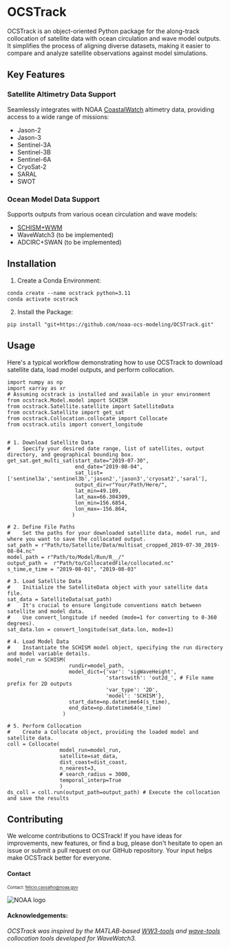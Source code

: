 # OCSTrack
OCSTrack is an object-oriented Python package for the along-track collocation of satellite data with ocean circulation and wave model outputs.
It simplifies the process of aligning diverse datasets, making it easier to compare and analyze satellite observations against model simulations.

## Key Features
### Satellite Altimetry Data Support

Seamlessly integrates with NOAA [CoastalWatch](https://coastwatch.noaa.gov/cwn/products/along-track-significant-wave-height-wind-speed-and-sea-level-anomaly-multiple-altimeters.html) altimetry data, providing access to a wide range of missions:
 * Jason-2
 * Jason-3
 * Sentinel-3A
 * Sentinel-3B
 * Sentinel-6A
 * CryoSat-2
 * SARAL
 * SWOT

### Ocean Model Data Support
 Supports outputs from various ocean circulation and wave models:
 * [SCHISM+WWM](https://github.com/schism-dev/schism)
 * WaveWatch3 (to be implemented)
 * ADCIRC+SWAN (to be implemented)


## Installation

1. Create a Conda Environment:
```
conda create --name ocstrack python=3.11
conda activate ocstrack
```

2. Install the Package:
```
pip install "git+https://github.com/noaa-ocs-modeling/OCSTrack.git"
```

## Usage
Here's a typical workflow demonstrating how to use OCSTrack to download satellite data, load model outputs, and perform collocation.
```
import numpy as np
import xarray as xr
# Assuming ocstrack is installed and available in your environment
from ocstrack.Model.model import SCHISM
from ocstrack.Satellite.satellite import SatelliteData
from ocstrack.Satellite import get_sat
from ocstrack.Collocation.collocate import Collocate
from ocstrack.utils import convert_longitude


# 1. Download Satellite Data
#    Specify your desired date range, list of satellites, output directory, and geographical bounding box.
get_sat.get_multi_sat(start_date="2019-07-30",
                      end_date="2019-08-04",
                      sat_list=['sentinel3a','sentinel3b','jason2','jason3','cryosat2','saral'],
                      output_dir=r"Your/Path/Here/",
                      lat_min=49.109,
                      lat_max=66.304309,
                      lon_min=156.6854,
                      lon_max=-156.864,
                     )

# 2. Define File Paths
#    Set the paths for your downloaded satellite data, model run, and where you want to save the collocated output.
sat_path = r"Path/to/Satellite/Data/multisat_cropped_2019-07-30_2019-08-04.nc"
model_path = r"Path/to/Model/Run/R__/"
output_path =  r"Path/to/CollocatedFile/collocated.nc"
s_time,e_time = "2019-08-01", "2019-08-03"

# 3. Load Satellite Data
#    Initialize the SatelliteData object with your satellite data file.
sat_data = SatelliteData(sat_path)
#    It's crucial to ensure longitude conventions match between satellite and model data.
#    Use convert_longitude if needed (mode=1 for converting to 0-360 degrees).
sat_data.lon = convert_longitude(sat_data.lon, mode=1)

# 4. Load Model Data
#    Instantiate the SCHISM model object, specifying the run directory and model variable details.
model_run = SCHISM(
                    rundir=model_path,
                    model_dict={'var': 'sigWaveHeight',
                                'startswith': 'out2d_', # File name prefix for 2D outputs
                                'var_type': '2D',
                                'model': 'SCHISM'},
                    start_date=np.datetime64(s_time),
                    end_date=np.datetime64(e_time)
                  )

# 5. Perform Collocation
#    Create a Collocate object, providing the loaded model and satellite data.
coll = Collocate(
                 model_run=model_run,
                 satellite=sat_data,
                 dist_coast=dist_coast,
                 n_nearest=3,
                 # search_radius = 3000,
                 temporal_interp=True
                 )
ds_coll = coll.run(output_path=output_path) # Execute the collocation and save the results
```

## Contributing
We welcome contributions to OCSTrack! If you have ideas for improvements, new features, or find a bug, please don't hesitate to open an issue or submit a pull request on our GitHub repository. Your input helps make OCSTrack better for everyone.

#### Contact
<sub><sup>Contact: felicio.cassalho@noaa.gov </sup></sub>

![NOAA logo](https://user-images.githubusercontent.com/72229285/216712553-c1e4b2fa-4b6d-4eab-be0f-f7075b6151d1.png)


#### Acknowledgements:
*OCSTrack was inspired by the MATLAB-based [WW3-tools](https://github.com/NOAA-EMC/WW3-tools) and [wave-tools](https://github.com/NOAA-EMC/WW3-tools) collocation tools developed for WaveWatch3.*
